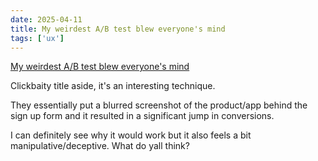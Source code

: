 ```yaml
---
date: 2025-04-11
title: My weirdest A/B test blew everyone's mind
tags: ['ux']
---
```


[My weirdest A/B test blew everyone's mind](https://www.marketingideas.com/p/my-weirdest-ab-test-blew-everyones)

Clickbaity title aside, it's an interesting technique.

They essentially put a blurred screenshot of the product/app behind the sign up form and it resulted in a significant jump in conversions.

I can definitely see why it would work but it also feels a bit manipulative/deceptive. What do yall think?
